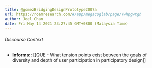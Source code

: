 ```yaml
---
title: @gomezBridgingDesignPrototype2007a
url: https://roamresearch.com/#/app/megacoglab/page/Ywhpgwtgh
author: Joel Chan
date: Fri May 14 2021 23:27:45 GMT+0800 (Malaysia Time)
---
```




###### Discourse Context

- **Informs::** [[QUE - What tension points exist between the goals of diversity and depth of user participation in participatory design]]
